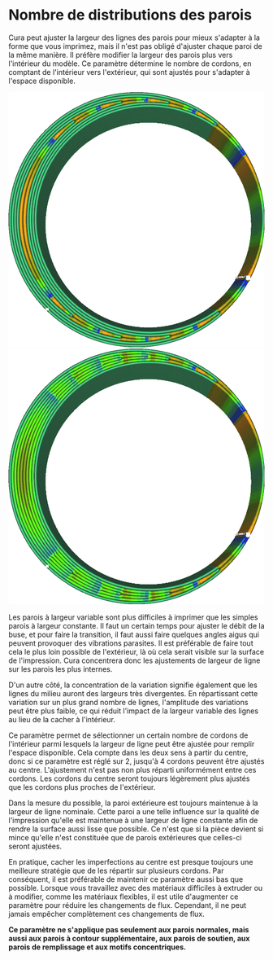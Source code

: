 Nombre de distributions des parois
====
Cura peut ajuster la largeur des lignes des parois pour mieux s'adapter à la forme que vous imprimez, mais il n'est pas obligé d'ajuster chaque paroi de la même manière. Il préfère modifier la largeur des parois plus vers l'intérieur du modèle. Ce paramètre détermine le nombre de cordons, en comptant de l'intérieur vers l'extérieur, qui sont ajustés pour s'adapter à l'espace disponible.

<!--screenshot {
"image_path": "wall_distribution_count_1.png",
"models": [
	{
		"script": "misaligned_ring.scad",
		"transformation": ["scale(2)"]
	}
],
"camera_position": [-11, 0, 111],
"settings": {
	"wall_line_count": 5,
	"wall_distribution_count": 1
},
"colour_scheme": "line_width",
"colours": 128
}-->
<!--screenshot {
"image_path": "wall_distribution_count_5.png",
"models": [
	{
		"script": "misaligned_ring.scad",
		"transformation": ["scale(2)"]
	}
],
"camera_position": [-11, 0, 111],
"settings": {
	"wall_line_count": 5,
	"wall_distribution_count": 5
},
"colour_scheme": "line_width",
"colours": 128
}-->
![Concentré au milieu, avec de grandes variations dans les largeurs de ligne à cet endroit.](../../../articles/images/wall_distribution_count_1.png)
![Répartis sur plusieurs cordons](../../../articles/images/wall_distribution_count_5.png)

Les parois à largeur variable sont plus difficiles à imprimer que les simples parois à largeur constante. Il faut un certain temps pour ajuster le débit de la buse, et pour faire la transition, il faut aussi faire quelques angles aigus qui peuvent provoquer des vibrations parasites. Il est préférable de faire tout cela le plus loin possible de l'extérieur, là où cela serait visible sur la surface de l'impression. Cura concentrera donc les ajustements de largeur de ligne sur les parois les plus internes.

D'un autre côté, la concentration de la variation signifie également que les lignes du milieu auront des largeurs très divergentes. En répartissant cette variation sur un plus grand nombre de lignes, l'amplitude des variations peut être plus faible, ce qui réduit l'impact de la largeur variable des lignes au lieu de la cacher à l'intérieur.

Ce paramètre permet de sélectionner un certain nombre de cordons de l'intérieur parmi lesquels la largeur de ligne peut être ajustée pour remplir l'espace disponible. Cela compte dans les deux sens à partir du centre, donc si ce paramètre est réglé sur 2, jusqu'à 4 cordons peuvent être ajustés au centre. L'ajustement n'est pas non plus réparti uniformément entre ces cordons. Les cordons du centre seront toujours légèrement plus ajustés que les cordons plus proches de l'extérieur.

Dans la mesure du possible, la paroi extérieure est toujours maintenue à la largeur de ligne nominale. Cette paroi a une telle influence sur la qualité de l'impression qu'elle est maintenue à une largeur de ligne constante afin de rendre la surface aussi lisse que possible. Ce n'est que si la pièce devient si mince qu'elle n'est constituée que de parois extérieures que celles-ci seront ajustées.

En pratique, cacher les imperfections au centre est presque toujours une meilleure stratégie que de les répartir sur plusieurs cordons. Par conséquent, il est préférable de maintenir ce paramètre aussi bas que possible. Lorsque vous travaillez avec des matériaux difficiles à extruder ou à modifier, comme les matériaux flexibles, il est utile d'augmenter ce paramètre pour réduire les changements de flux. Cependant, il ne peut jamais empêcher complètement ces changements de flux.

**Ce paramètre ne s'applique pas seulement aux parois normales, mais aussi aux parois à contour supplémentaire, aux parois de soutien, aux parois de remplissage et aux motifs concentriques.**
